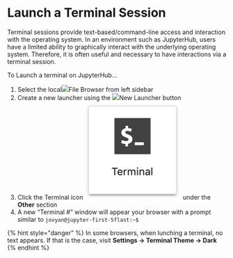 # Launch a Terminal Session

Terminal sessions provide text-based/command-line access and interaction with the operating system. In an environment such as JupyterHub, users have a limited ability to graphically interact with the underlying operating system. Therefore, it is often useful and necessary to have interactions via a terminal session.

To Launch a terminal on JupyterHub...

1. Select the local![](https://firebasestorage.googleapis.com/v0/b/gitbook-28427.appspot.com/o/assets%2F-LLCCXzhzhO5fUT5UTHC%2F-LMmBQGJ7BT7b2AWahYH%2F-LMlxyNgzr5hNq7NVLZt%2FScreenshot%20from%202018-09-19%2009-14-01.png?alt=media&token=fe7682b4-5b85-4043-bfca-360ffd79dea8)File Browser from left sidebar
2. Create a new launcher using the ![](https://firebasestorage.googleapis.com/v0/b/gitbook-28427.appspot.com/o/assets%2F-LLCCXzhzhO5fUT5UTHC%2F-LMnMc81jihkXNmOWoVK%2F-LMnMdrGWVaRcDlycwXr%2FScreenshot%20from%202018-09-19%2015-46-05.png?alt=media&token=ce6cda07-111d-4da1-a23e-4f84f72b82c6)New Launcher button
3. Click the Terminal icon ![](../.gitbook/assets/screen-shot-2019-08-21-at-2.40.07-pm.png) under the **Other** section
4. A new “Terminal \#” window will appear your browser with a prompt similar to `jovyan@jupyter-first-5flast:~$`

{% hint style="danger" %}
In some browsers, when lunching a terminal, no text appears. If that is the case, visit **Settings -&gt; Terminal Theme -&gt; Dark**
{% endhint %}



